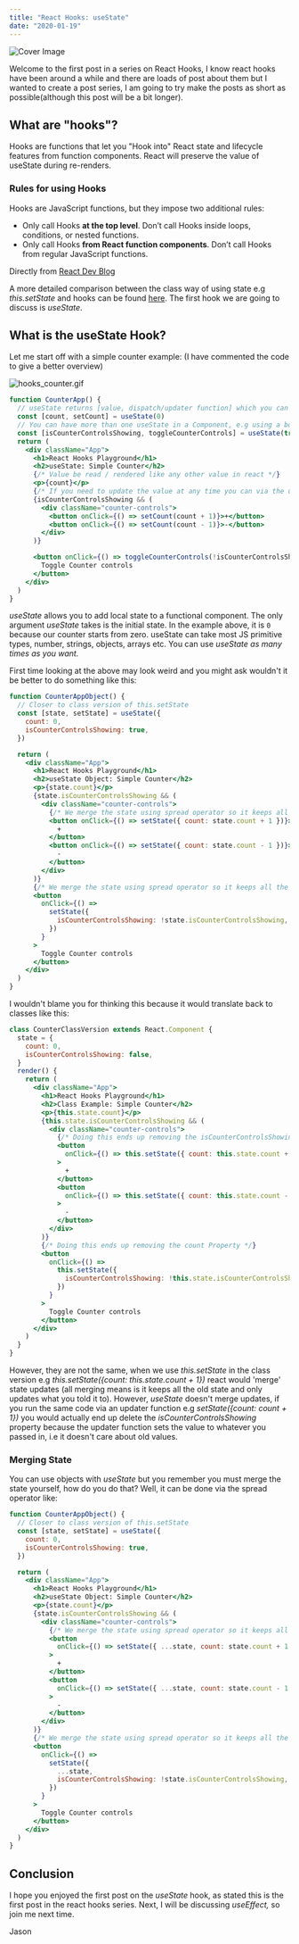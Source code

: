 ```yaml
---
title: "React Hooks: useState"
date: "2020-01-19"
---
```


![Cover Image](./images/Dark-LinkedIn-Post-Header.png)

Welcome to the first post in a series on React Hooks, I know react hooks have been around a while and there are loads of post about them but I wanted to create a post series, I am going to try make the posts as short as possible(although this post will be a bit longer).

## What are "hooks"?

Hooks are functions that let you "Hook into" React state and lifecycle features from function components. React will preserve the value of useState during re-renders.

### Rules for using Hooks

Hooks are JavaScript functions, but they impose two additional rules:

- Only call Hooks **at the top level**. Don’t call Hooks inside loops, conditions, or nested functions.
- Only call Hooks **from React function components**. Don’t call Hooks from regular JavaScript functions.

Directly from [React Dev Blog](https://reactjs.org/docs/hooks-overview.html#rules-of-hooks)

A more detailed comparison between the class way of using state e.g _this.setState_ and hooks can be found [here](https://reactjs.org/docs/hooks-state.html). The first hook we are going to discuss is _useState_.

## What is the useState Hook?

Let me start off with a simple counter example: (I have commented the code to give a better overview)

![hooks_counter.gif](./images/hooks_counter.gif)

```jsx
function CounterApp() {
  // useState returns [value, dispatch/updater function] which you can use array destructing to get each of the pair.
  const [count, setCount] = useState(0)
  // You can have more than one useState in a Component, e.g using a boolean here
  const [isCounterControlsShowing, toggleCounterControls] = useState(true)
  return (
    <div className="App">
      <h1>React Hooks Playground</h1>
      <h2>useState: Simple Counter</h2>
      {/* Value be read / rendered like any other value in react */}
      <p>{count}</p>
      {/* If you need to update the value at any time you can via the updater function */}
      {isCounterControlsShowing && (
        <div className="counter-controls">
          <button onClick={() => setCount(count + 1)}>+</button>
          <button onClick={() => setCount(count - 1)}>-</button>
        </div>
      )}

      <button onClick={() => toggleCounterControls(!isCounterControlsShowing)}>
        Toggle Counter controls
      </button>
    </div>
  )
}
```

_useState_ allows you to add local state to a functional component. The only argument _useState_ takes is the initial state. In the example above, it is `0` because our counter starts from zero. useState can take most JS primitive types, number, strings, objects, arrays etc. You can use _useState as many times as you want._

First time looking at the above may look weird and you might ask wouldn't it be better to do something like this:

```jsx
function CounterAppObject() {
  // Closer to class version of this.setState
  const [state, setState] = useState({
    count: 0,
    isCounterControlsShowing: true,
  })

  return (
    <div className="App">
      <h1>React Hooks Playground</h1>
      <h2>useState Object: Simple Counter</h2>
      <p>{state.count}</p>
      {state.isCounterControlsShowing && (
        <div className="counter-controls">
          {/* We merge the state using spread operator so it keeps all the old state */}
          <button onClick={() => setState({ count: state.count + 1 })}>
            +
          </button>
          <button onClick={() => setState({ count: state.count - 1 })}>
            -
          </button>
        </div>
      )}
      {/* We merge the state using spread operator so it keeps all the old state */}
      <button
        onClick={() =>
          setState({
            isCounterControlsShowing: !state.isCounterControlsShowing,
          })
        }
      >
        Toggle Counter controls
      </button>
    </div>
  )
}
```

I wouldn't blame you for thinking this because it would translate back to classes like this:

```jsx
class CounterClassVersion extends React.Component {
  state = {
    count: 0,
    isCounterControlsShowing: false,
  }
  render() {
    return (
      <div className="App">
        <h1>React Hooks Playground</h1>
        <h2>Class Example: Simple Counter</h2>
        <p>{this.state.count}</p>
        {this.state.isCounterControlsShowing && (
          <div className="counter-controls">
            {/* Doing this ends up removing the isCounterControlsShowing Property */}
            <button
              onClick={() => this.setState({ count: this.state.count + 1 })}
            >
              +
            </button>
            <button
              onClick={() => this.setState({ count: this.state.count - 1 })}
            >
              -
            </button>
          </div>
        )}
        {/* Doing this ends up removing the count Property */}
        <button
          onClick={() =>
            this.setState({
              isCounterControlsShowing: !this.state.isCounterControlsShowing,
            })
          }
        >
          Toggle Counter controls
        </button>
      </div>
    )
  }
}
```

However, they are not the same, when we use _this.setState_ in the class version e.g _this.setState({count: this.state.count + 1})_ react would 'merge' state updates (all merging means is it keeps all the old state and only updates what you told it to). However, _useState_ doesn't merge updates, if you run the same code via an updater function e.g _setState({count: count + 1})_ you would actually end up delete the _isCounterControlsShowing_ property because the updater function sets the value to whatever you passed in, i.e it doesn't care about old values.

### Merging State

You can use objects with *useState* but you remember you must merge the state yourself, how do you do that? Well, it can be done via the spread operator like:

```jsx
function CounterAppObject() {
  // Closer to class version of this.setState
  const [state, setState] = useState({
    count: 0,
    isCounterControlsShowing: true,
  })

  return (
    <div className="App">
      <h1>React Hooks Playground</h1>
      <h2>useState Object: Simple Counter</h2>
      <p>{state.count}</p>
      {state.isCounterControlsShowing && (
        <div className="counter-controls">
          {/* We merge the state using spread operator so it keeps all the old state */}
          <button
            onClick={() => setState({ ...state, count: state.count + 1 })}
          >
            +
          </button>
          <button
            onClick={() => setState({ ...state, count: state.count - 1 })}
          >
            -
          </button>
        </div>
      )}
      {/* We merge the state using spread operator so it keeps all the old state */}
      <button
        onClick={() =>
          setState({
            ...state,
            isCounterControlsShowing: !state.isCounterControlsShowing,
          })
        }
      >
        Toggle Counter controls
      </button>
    </div>
  )
}
```

## Conclusion

I hope you enjoyed the first post on the _useState_ hook, as stated this is the first post in the react hooks series. Next, I will be discussing _useEffect,_ so join me next time.

Jason
